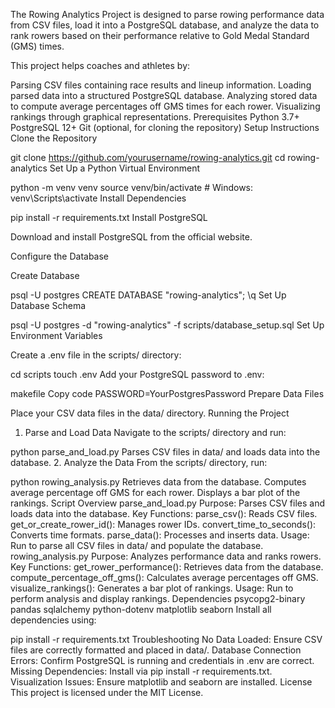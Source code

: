 
The Rowing Analytics Project is designed to parse rowing performance data from CSV files, load it into a PostgreSQL database, and analyze the data to rank rowers based on their performance relative to Gold Medal Standard (GMS) times.


This project helps coaches and athletes by:

Parsing CSV files containing race results and lineup information.
Loading parsed data into a structured PostgreSQL database.
Analyzing stored data to compute average percentages off GMS times for each rower.
Visualizing rankings through graphical representations.
Prerequisites
Python 3.7+
PostgreSQL 12+
Git (optional, for cloning the repository)
Setup Instructions
Clone the Repository


git clone https://github.com/yourusername/rowing-analytics.git
cd rowing-analytics
Set Up a Python Virtual Environment


python -m venv venv
source venv/bin/activate  # Windows: venv\Scripts\activate
Install Dependencies


pip install -r requirements.txt
Install PostgreSQL

Download and install PostgreSQL from the official website.

Configure the Database

Create Database


psql -U postgres
CREATE DATABASE "rowing-analytics";
\q
Set Up Database Schema


psql -U postgres -d "rowing-analytics" -f scripts/database_setup.sql
Set Up Environment Variables

Create a .env file in the scripts/ directory:


cd scripts
touch .env
Add your PostgreSQL password to .env:

makefile
Copy code
PASSWORD=YourPostgresPassword
Prepare Data Files

Place your CSV data files in the data/ directory.
Running the Project
1. Parse and Load Data
Navigate to the scripts/ directory and run:


python parse_and_load.py
Parses CSV files in data/ and loads data into the database.
2. Analyze the Data
From the scripts/ directory, run:


python rowing_analysis.py
Retrieves data from the database.
Computes average percentage off GMS for each rower.
Displays a bar plot of the rankings.
Script Overview
parse_and_load.py
Purpose: Parses CSV files and loads data into the database.
Key Functions:
parse_csv(): Reads CSV files.
get_or_create_rower_id(): Manages rower IDs.
convert_time_to_seconds(): Converts time formats.
parse_data(): Processes and inserts data.
Usage: Run to parse all CSV files in data/ and populate the database.
rowing_analysis.py
Purpose: Analyzes performance data and ranks rowers.
Key Functions:
get_rower_performance(): Retrieves data from the database.
compute_percentage_off_gms(): Calculates average percentages off GMS.
visualize_rankings(): Generates a bar plot of rankings.
Usage: Run to perform analysis and display rankings.
Dependencies
psycopg2-binary
pandas
sqlalchemy
python-dotenv
matplotlib
seaborn
Install all dependencies using:


pip install -r requirements.txt
Troubleshooting
No Data Loaded: Ensure CSV files are correctly formatted and placed in data/.
Database Connection Errors: Confirm PostgreSQL is running and credentials in .env are correct.
Missing Dependencies: Install via pip install -r requirements.txt.
Visualization Issues: Ensure matplotlib and seaborn are installed.
License
This project is licensed under the MIT License.
